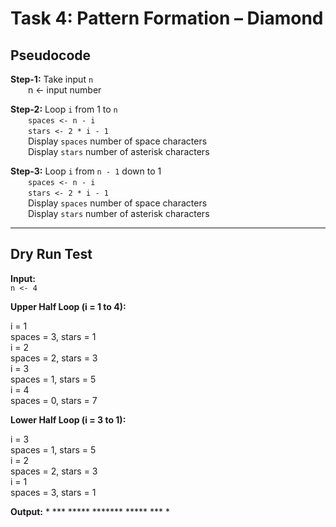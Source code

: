 # Task 4: Pattern Formation – Diamond


## Pseudocode

**Step-1:** Take input `n`  
  n <- input number

**Step-2:** Loop `i` from 1 to `n`  
  `spaces <- n - i`  
  `stars <- 2 * i - 1`  
  Display `spaces` number of space characters  
  Display `stars` number of asterisk characters

**Step-3:** Loop `i` from `n - 1` down to 1  
  `spaces <- n - i`  
  `stars <- 2 * i - 1`  
  Display `spaces` number of space characters  
  Display `stars` number of asterisk characters

---

## Dry Run Test

**Input:**  
`n <- 4`

**Upper Half Loop (i = 1 to 4):**

i = 1  
spaces = 3, stars = 1            
i = 2  
spaces = 2, stars = 3           
i = 3  
spaces = 1, stars = 5          
i = 4  
spaces = 0, stars = 7       

**Lower Half Loop (i = 3 to 1):**

i = 3  
spaces = 1, stars = 5         
i = 2  
spaces = 2, stars = 3         
i = 1  
spaces = 3, stars = 1       

**Output:**
        *
       ***
      *****
     *******
      *****
       ***
        *
